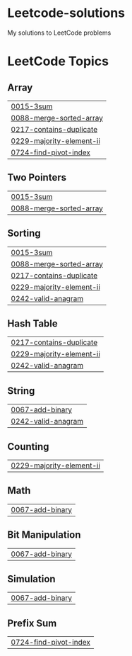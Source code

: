 # Leetcode-solutions
My solutions to LeetCode problems

<!---LeetCode Topics Start-->
# LeetCode Topics
## Array
|  |
| ------- |
| [0015-3sum](https://github.com/harxh1405/Leetcode-solutions/tree/master/0015-3sum) |
| [0088-merge-sorted-array](https://github.com/harxh1405/Leetcode-solutions/tree/master/0088-merge-sorted-array) |
| [0217-contains-duplicate](https://github.com/harxh1405/Leetcode-solutions/tree/master/0217-contains-duplicate) |
| [0229-majority-element-ii](https://github.com/harxh1405/Leetcode-solutions/tree/master/0229-majority-element-ii) |
| [0724-find-pivot-index](https://github.com/harxh1405/Leetcode-solutions/tree/master/0724-find-pivot-index) |
## Two Pointers
|  |
| ------- |
| [0015-3sum](https://github.com/harxh1405/Leetcode-solutions/tree/master/0015-3sum) |
| [0088-merge-sorted-array](https://github.com/harxh1405/Leetcode-solutions/tree/master/0088-merge-sorted-array) |
## Sorting
|  |
| ------- |
| [0015-3sum](https://github.com/harxh1405/Leetcode-solutions/tree/master/0015-3sum) |
| [0088-merge-sorted-array](https://github.com/harxh1405/Leetcode-solutions/tree/master/0088-merge-sorted-array) |
| [0217-contains-duplicate](https://github.com/harxh1405/Leetcode-solutions/tree/master/0217-contains-duplicate) |
| [0229-majority-element-ii](https://github.com/harxh1405/Leetcode-solutions/tree/master/0229-majority-element-ii) |
| [0242-valid-anagram](https://github.com/harxh1405/Leetcode-solutions/tree/master/0242-valid-anagram) |
## Hash Table
|  |
| ------- |
| [0217-contains-duplicate](https://github.com/harxh1405/Leetcode-solutions/tree/master/0217-contains-duplicate) |
| [0229-majority-element-ii](https://github.com/harxh1405/Leetcode-solutions/tree/master/0229-majority-element-ii) |
| [0242-valid-anagram](https://github.com/harxh1405/Leetcode-solutions/tree/master/0242-valid-anagram) |
## String
|  |
| ------- |
| [0067-add-binary](https://github.com/harxh1405/Leetcode-solutions/tree/master/0067-add-binary) |
| [0242-valid-anagram](https://github.com/harxh1405/Leetcode-solutions/tree/master/0242-valid-anagram) |
## Counting
|  |
| ------- |
| [0229-majority-element-ii](https://github.com/harxh1405/Leetcode-solutions/tree/master/0229-majority-element-ii) |
## Math
|  |
| ------- |
| [0067-add-binary](https://github.com/harxh1405/Leetcode-solutions/tree/master/0067-add-binary) |
## Bit Manipulation
|  |
| ------- |
| [0067-add-binary](https://github.com/harxh1405/Leetcode-solutions/tree/master/0067-add-binary) |
## Simulation
|  |
| ------- |
| [0067-add-binary](https://github.com/harxh1405/Leetcode-solutions/tree/master/0067-add-binary) |
## Prefix Sum
|  |
| ------- |
| [0724-find-pivot-index](https://github.com/harxh1405/Leetcode-solutions/tree/master/0724-find-pivot-index) |
<!---LeetCode Topics End-->